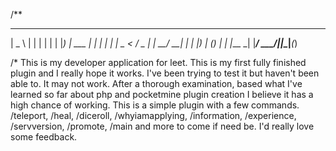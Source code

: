 /**
  ____        _ _       _ 
 |  _ \      | | |     | |
 | |_) | ___ | | |_ ___| |
 |  _ < / _ \| | __/ __| |
 | |_) | (_) | | |_\__ \_|
 |____/ \___/|_|\__|___(_)
 
/*
This is my developer application for leet. This is my first fully finished plugin and I really hope it works. I've been trying to test it but haven't been able to. It may not work. After a thorough examination, based what I've learned so far about php and pocketmine plugin creation I believe it has a high chance of working. This is a simple plugin with a few commands. /teleport, /heal, /diceroll, /whyiamapplying, /information, /experience, /servversion, /promote, /main and more to come if need be. I'd really love some feedback.
